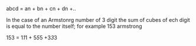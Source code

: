 abcd = an + bn + cn + dn +..

In the case of an Armstonrg number of 3 digit the sum of cubes of ech digit is equal to the number  itself; for example 153 armstrong

153 = 1*1*1 + 5*5*5 +3*3*3